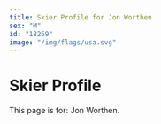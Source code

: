 ```yaml
---
title: Skier Profile for Jon Worthen
sex: "M"
id: "18269"
image: "/img/flags/usa.svg" 
---
```


# Skier Profile

This page is for: Jon Worthen.
    